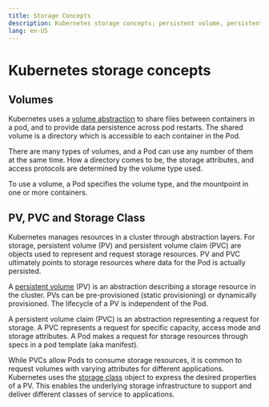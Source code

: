 ```yaml
---
title: Storage Concepts
description: Kubernetes storage concepts; persistent volume, persistent volume claim, storage class
lang: en-US
---
```


# Kubernetes storage concepts

## Volumes

Kubernetes uses a [volume abstraction](https://kubernetes.io/docs/concepts/storage/volumes/) to share files between containers in a pod, and to provide data persistence across pod restarts. The shared volume is a directory which is accessible to each container in the Pod.

There are many types of volumes, and a Pod can use any number of them at the same time. How a directory comes to be, the storage attributes, and access protocols are determined by the volume type used.

To use a volume, a Pod specifies the volume type, and the mountpoint in one or more containers.

## PV, PVC and Storage Class

Kubernetes manages resources in a cluster through abstraction layers. For storage, persistent volume (PV) and persistent volume claim (PVC) are objects used to represent and request storage resources. PV and PVC ultimately points to storage resources where data for the Pod is actually persisted.

A [persistent volume](https://kubernetes.io/docs/concepts/storage/persistent-volumes/) (PV) is an abstraction describing a storage resource in the cluster. PVs can be pre-provisioned (static provisioning) or dynamically provisioned. The lifecycle of a PV is independent of the Pod.

A persistent volume claim (PVC) is an abstraction representing a request for storage. A PVC represents a request for specific capacity, access mode and storage attributes. A Pod makes a request for storage resources through specs in a pod template (aka manifest).

While PVCs allow Pods to consume storage resources, it is common to request volumes with varying attributes for different applications. Kubernetes uses the [storage class](https://kubernetes.io/docs/concepts/storage/storage-classes/) object to express the desired properties of a PV. This enables the underlying storage infrastructure to support and deliver different classes of service to applications.
